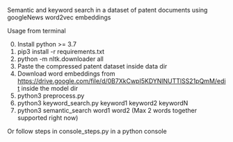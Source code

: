 Semantic and keyword search in a dataset of patent documents using googleNews word2vec embeddings 

Usage from terminal

0. Install python >= 3.7
1. pip3 install -r requirements.txt
2. python -m nltk.downloader all
3. Paste the compressed patent dataset inside data dir
4. Download word embeddings from https://drive.google.com/file/d/0B7XkCwpI5KDYNlNUTTlSS21pQmM/edit inside the model dir
5. python3 preprocess.py
6. python3 keyword_search.py keyword1 keyword2 keywordN
7. python3 semantic_search word1 word2 (Max 2 words together supported right now)

Or follow steps in console_steps.py in a python console
